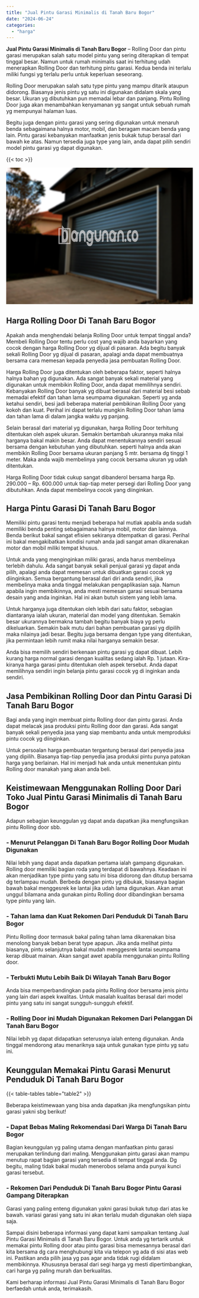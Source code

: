 ```yaml
---
title: "Jual Pintu Garasi Minimalis di Tanah Baru Bogor"
date: "2024-06-24"
categories: 
  - "harga"
---
```


**Jual Pintu Garasi Minimalis di Tanah Baru Bogor** – Rolling Door dan pintu garasi merupakan salah satu model pintu yang sering diterapkan di tempat tinggal besar. Namun untuk rumah minimalis saat ini terhitung udah menerapkan Rolling Door dan terhitung pintu garasi. Kedua benda ini terlalu miliki fungsi yg terlalu perlu untuk keperluan seseorang.

Rolling Door merupakan salah satu type pintu yang mampu ditarik ataupun didorong. Biasanya jenis pintu yg satu ini digunakan didalam skala yang besar. Ukuran yg dibutuhkan pun memadai lebar dan panjang. Pintu Rolling Door juga akan menambahkan kenyamanan yg sangat untuk sebuah rumah yg mempunyai halaman luas.

Begitu juga dengan pintu garasi yang sering digunakan untuk menaruh benda sebagaimana halnya motor, mobil, dan beragam macam benda yang lain. Pintu garasi kebanyakan manfaatkan jenis bukak tutup berasal dari bawah ke atas. Namun tersedia juga type yang lain, anda dapat pilih sendiri model pintu garasi yg dapat digunakan.

{{< toc >}}

![Jual Pintu Garasi Minimalis di Tanah Baru Bogor](/images/pintu-garasi-45.png)

## Harga Rolling Door Di Tanah Baru Bogor

Apakah anda menghendaki belanja Rolling Door untuk tempat tinggal anda? Membeli Rolling Door tentu perlu cost yang wajib anda bayarkan yang cocok dengan harga Rolling Door yg dijual di pasaran. Ada begitu banyak sekali Rolling Door yg dijual di pasaran, apalagi anda dapat membuatnya bersama cara memesan kepada penyedia jasa pembuatan Rolling Door.

Harga Rolling Door juga ditentukan oleh beberapa faktor, seperti halnya halnya bahan yg digunakan. Ada sangat banyak sekali material yang digunakan untuk membikin Rolling Door, anda dapat memilihnya sendiri. Kebanyakan Rolling Door banyak yg dibuat berasal dari material besi sebab memadai efektif dan tahan lama seumpama digunakan. Seperti yg anda ketahui sendiri, besi jadi beberapa material pembikinan Rolling Door yang kokoh dan kuat. Perihal ini dapat terlalu mungkin Rolling Door tahan lama dan tahan lama di dalam jangka waktu yg panjang.

Selain berasal dari material yg digunakan, harga Rolling Door terhitung ditentukan oleh aspek ukuran. Semakin bertambah ukurannya maka nilai harganya bakal makin besar. Anda dapat menentukannya sendiri sesuai bersama dengan kebutuhan yang dibutuhkan. seperti halnya anda akan membikin Rolling Door bersama ukuran panjang 5 mtr. bersama dg tinggi 1 meter. Maka anda wajib membelinya yang cocok bersama ukuran yg udah ditentukan.

Harga Rolling Door tidak cukup sangat dibanderol bersama harga Rp. 290.000 – Rp. 600.000 untuk tiap-tiap meter persegi dari Rolling Door yang dibutuhkan. Anda dapat membelinya cocok yang diinginkan.

## Harga Pintu Garasi Di Tanah Baru Bogor

Memiliki pintu garasi tentu menjadi beberapa hal mutlak apabila anda sudah memiliki benda penting sebagaimana halnya mobil, motor dan lainnya. Benda berikut bakal sangat efisien sekiranya ditempatkan di garasi. Perihal ini bakal mengakibatkan kondisi rumah anda jadi sangat aman dikarenakan motor dan mobil miliki tempat khusus.

Untuk anda yang menginginkan miliki garasi, anda harus membelinya terlebih dahulu. Ada sangat banyak sekali penjual garasi yg dapat anda pilih, apalagi anda dapat memesan untuk dibuatkan garasi cocok yg diinginkan. Semua bergantung berasal dari diri anda sendiri, jika membelinya maka anda tinggal melakukan pengaplikasian saja. Namun apabila ingin membikinnya, anda mesti memesan garasi sesuai bersama desain yang anda inginkan. Hal ini akan butuh sistem yang lebih lama.

Untuk harganya juga ditentukan oleh lebih dari satu faktor, sebagian diantaranya ialah ukuran, material dan model yang ditentukan. Semakin besar ukurannya bermakna tambah begitu banyak biaya yg perlu dikeluarkan. Semakin baik mutu dari bahan pembuatan garasi yg dipilih maka nilainya jadi besar. Begitu juga bersama dengan type yang ditentukan, jika permintaan lebih rumit maka nilai harganya semakin besar.

Anda bisa memilih sendiri berkenaan pintu garasi yg dapat dibuat. Lebih kurang harga normal garasi dengan kualitas sedang ialah Rp. 1 jutaan. Kira-kiranya harga garasi pintu ditentukan oleh aspek tersebut. Anda dapat memilihnya sendiri ingin belanja pintu garasi cocok yg di inginkan anda sendiri.

## Jasa Pembikinan Rolling Door dan Pintu Garasi Di Tanah Baru Bogor

Bagi anda yang ingin membuat pintu Rolling door dan pintu garasi. Anda dapat melacak jasa produksi pintu Rolling door dan garasi. Ada sangat banyak sekali penyedia jasa yang siap membantu anda untuk memproduksi pintu cocok yg diinginkan.

Untuk persoalan harga pembuatan tergantung berasal dari penyedia jasa yang dipilih. Biasanya tiap-tiap penyedia jasa produksi pintu punya patokan harga yang berlainan. Hal ini menjadi hak anda untuk menentukan pintu Rolling door manakah yang akan anda beli.

## Keistimewaan Menggunakan Rolling Door Dari Toko Jual Pintu Garasi Minimalis di Tanah Baru Bogor

Adapun sebagian keunggulan yg dapat anda dapatkan jika mengfungsikan pintu Rolling door sbb.

### \- Menurut Pelanggan Di Tanah Baru Bogor Rolling Door Mudah Digunakan

Nilai lebih yang dapat anda dapatkan pertama ialah gampang digunakan. Rolling door memiliki bagian roda yang terdapat di bawahnya. Keadaan ini akan menjadikan type pintu yang satu ini bisa didorong dan ditutup bersama dg terlampau mudah. Berbeda dengan pintu yg dibukak, biasanya bagian bawah bakal menggesrek ke lantai jika udah lama digunakan. Akan amat unggul bilamana anda gunakan pintu Rolling door dibandingkan bersama type pintu yang lain.

### \- Tahan lama dan Kuat Rekomen Dari Penduduk Di Tanah Baru Bogor

Pintu Rolling door termasuk bakal paling tahan lama dikarenakan bisa menolong banyak beban berat type apapun. Jika anda melihat pintu biasanya, pintu selanjutnya bakal mudah menggesrek lantai seumpama kerap dibuat mainan. Akan sangat awet apabila menggunakan pintu Rolling door.

### \- Terbukti Mutu Lebih Baik Di Wilayah Tanah Baru Bogor

Anda bisa memperbandingkan pada pintu Rolling door bersama jenis pintu yang lain dari aspek kwalitas. Untuk masalah kualitas berasal dari model pintu yang satu ini sangat sungguh-sungguh efektif.

### \- Rolling Door ini Mudah Digunakan Rekomen Dari Pelanggan Di Tanah Baru Bogor

Nilai lebih yg dapat didapatkan seterusnya ialah enteng digunakan. Anda tinggal mendorong atau menariknya saja untuk gunakan type pintu yg satu ini.

## Keunggulan Memakai Pintu Garasi Menurut Penduduk Di Tanah Baru Bogor

{{< table-tables table="table2" >}}

Beberapa keistimewaan yang bisa anda dapatkan jika mengfungsikan pintu garasi yakni sbg berikut!

### \- Dapat Bebas Maling Rekomendasi Dari Warga Di Tanah Baru Bogor

Bagian keunggulan yg paling utama dengan manfaatkan pintu garasi merupakan terlindung dari maling. Menggunakan pintu garasi akan mampu menutup rapat bagian garasi yang tersedia di tempat tinggal anda. Dg begitu, maling tidak bakal mudah menerobos selama anda punyai kunci garasi tersebut.

### \- Rekomen Dari Penduduk Di Tanah Baru Bogor Pintu Garasi Gampang Diterapkan

Garasi yang paling enteng digunakan yakni garasi bukak tutup dari atas ke bawah. variasi garasi yang satu ini akan terlalu mudah digunakan oleh siapa saja.

Sampai disini beberapa informasi yang dapat kami sampaikan tentang Jual Pintu Garasi Minimalis di Tanah Baru Bogor. Untuk anda yg tertarik untuk memakai pintu Rolling door atau pintu garasi bisa memesannya berasal dari kita bersama dg cara menghubungi kita via telepon yg ada di sisi atas web ini. Pastikan anda pilih jasa yg pas agar anda tidak rugi didalam membikinnya. Khususnya berasal dari segi harga yg mesti dipertimbangkan, cari harga yg paling murah dan berkualitas.

Kami berharap informasi Jual Pintu Garasi Minimalis di Tanah Baru Bogor berfaedah untuk anda, terimakasih.
